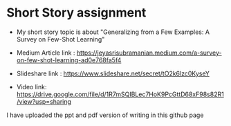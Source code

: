 # Short Story assignment

* My short story topic is about "Generalizing from a Few Examples: A Survey on Few-Shot Learning"


* Medium Article link : https://jeyasrisubramanian.medium.com/a-survey-on-few-shot-learning-ad0e768fa5f4
* Slideshare link : https://www.slideshare.net/secret/tO2k6lzc0KyseY
* Video link: https://drive.google.com/file/d/1R7mSQIBLec7HoK9PcGttD68xF98s82R1/view?usp=sharing

I have uploaded the ppt and pdf version of writing in this github page
